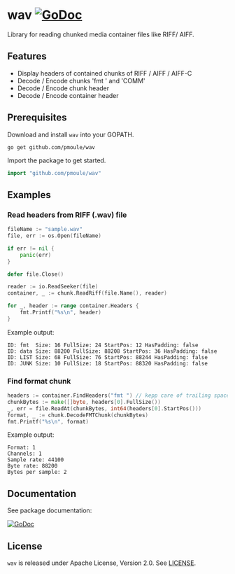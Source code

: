 # wav [![GoDoc](https://godoc.org/github.com/pmoule/wav?status.svg)](https://godoc.org/github.com/pmoule/wav)
Library for reading chunked media container files like RIFF/ AIFF.

## Features
- Display headers of contained chunks of RIFF / AIFF / AIFF-C
- Decode / Encode chunks 'fmt ' and 'COMM'
- Decode / Encode chunk header
- Decode / Encode container header

## Prerequisites
Download and install `wav` into your GOPATH.
```
go get github.com/pmoule/wav
```
Import the package to get started.
```go
import "github.com/pmoule/wav"
```
## Examples
### Read headers from RIFF (.wav) file
```go
fileName := "sample.wav"
file, err := os.Open(fileName)

if err != nil {
    panic(err)
}

defer file.Close()

reader := io.ReadSeeker(file)
container, _ := chunk.ReadRiff(file.Name(), reader)

for _, header := range container.Headers {
    fmt.Printf("%s\n", header)
}
```
Example output:
```
ID: fmt  Size: 16 FullSize: 24 StartPos: 12 HasPadding: false
ID: data Size: 88200 FullSize: 88208 StartPos: 36 HasPadding: false
ID: LIST Size: 68 FullSize: 76 StartPos: 88244 HasPadding: false
ID: JUNK Size: 10 FullSize: 18 StartPos: 88320 HasPadding: false
```
### Find format chunk
```go
headers := container.FindHeaders("fmt ") // kepp care of trailing space :)
chunkBytes := make([]byte, headers[0].FullSize())
_, err = file.ReadAt(chunkBytes, int64(headers[0].StartPos()))
format, _ := chunk.DecodeFMTChunk(chunkBytes)
fmt.Printf("%s\n", format)
```
Example output:
```
Format: 1
Channels: 1
Sample rate: 44100
Byte rate: 88200
Bytes per sample: 2
```
## Documentation
See package documentation:

[![GoDoc](https://godoc.org/github.com/pmoule/wav?status.svg)](https://godoc.org/github.com/pmoule/wav)

## License
`wav` is released under Apache License, Version 2.0. See [LICENSE](LICENSE.txt).